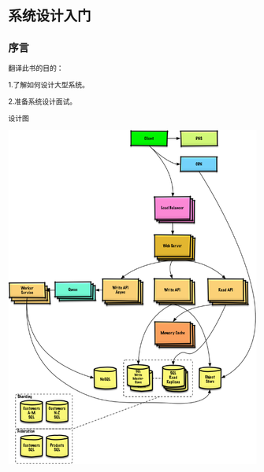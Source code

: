 # 系统设计入门

## 序言

翻译此书的目的：

1.了解如何设计大型系统。

2.准备系统设计面试。

设计图

![](/assets/687474703a2f2f692e696d6775722e636f6d2f6a6a3341354e382e706e67.png)

